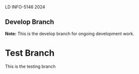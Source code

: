 LD
INFO-5146
2024

## Develop Branch
**Note:** This is the develop branch for ongoing development work.

# Test Branch
This is the testing branch